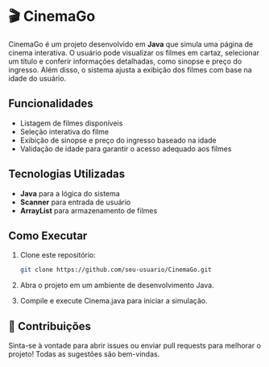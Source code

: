# 🎬 CinemaGo

CinemaGo é um projeto desenvolvido em **Java** que simula uma página de cinema interativa. O usuário pode visualizar os filmes em cartaz, selecionar um título e conferir informações detalhadas, como sinopse e preço do ingresso. Além disso, o sistema ajusta a exibição dos filmes com base na idade do usuário.

## Funcionalidades
- Listagem de filmes disponíveis
- Seleção interativa do filme
- Exibição de sinopse e preço do ingresso baseado na idade
- Validação de idade para garantir o acesso adequado aos filmes

## Tecnologias Utilizadas
- **Java** para a lógica do sistema
- **Scanner** para entrada de usuário
- **ArrayList** para armazenamento de filmes

## Como Executar
1. Clone este repositório:
   ```sh
   git clone https://github.com/seu-usuario/CinemaGo.git
   
2. Abra o projeto em um ambiente de desenvolvimento Java.

3. Compile e execute Cinema.java para iniciar a simulação.


## 🤝 Contribuições
Sinta-se à vontade para abrir issues ou enviar pull requests para melhorar o projeto! Todas as sugestões são bem-vindas.
